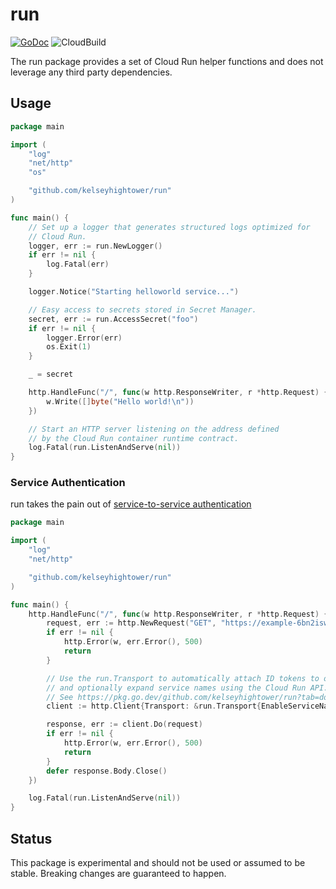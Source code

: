 # run

[![GoDoc](https://godoc.org/github.com/kelseyhightower/run?status.svg)](https://pkg.go.dev/github.com/kelseyhightower/run) ![CloudBuild](https://badger-6bn2iswfgq-ue.a.run.app/build/status?project=hightowerlabs&id=bb0129f8-02c4-490b-b37e-777215fdb7ca)

The run package provides a set of Cloud Run helper functions and does not leverage any third party dependencies.

## Usage

```Go
package main

import (
    "log"
    "net/http"
    "os"

    "github.com/kelseyhightower/run"
)

func main() {
    // Set up a logger that generates structured logs optimized for
    // Cloud Run.
    logger, err := run.NewLogger()
    if err != nil {
        log.Fatal(err)
    }

    logger.Notice("Starting helloworld service...")

    // Easy access to secrets stored in Secret Manager.
    secret, err := run.AccessSecret("foo")
    if err != nil {
        logger.Error(err)
        os.Exit(1)
    }

    _ = secret

    http.HandleFunc("/", func(w http.ResponseWriter, r *http.Request) {
        w.Write([]byte("Hello world!\n"))
    })

    // Start an HTTP server listening on the address defined
    // by the Cloud Run container runtime contract.
    log.Fatal(run.ListenAndServe(nil))
}
```

### Service Authentication

run takes the pain out of [service-to-service authentication](https://cloud.google.com/run/docs/authenticating/service-to-service)

```Go
package main

import (
    "log"
    "net/http"

    "github.com/kelseyhightower/run"
)

func main() {
    http.HandleFunc("/", func(w http.ResponseWriter, r *http.Request) {
        request, err := http.NewRequest("GET", "https://example-6bn2iswfgq-uw.a.run.app", nil)
        if err != nil {
            http.Error(w, err.Error(), 500)
            return
        }

        // Use the run.Transport to automatically attach ID tokens to outbound requests
        // and optionally expand service names using the Cloud Run API.
        // See https://pkg.go.dev/github.com/kelseyhightower/run?tab=doc#Transport
        client := http.Client{Transport: &run.Transport{EnableServiceNameResolution: false}}

        response, err := client.Do(request)
        if err != nil {
            http.Error(w, err.Error(), 500)
            return
        }
        defer response.Body.Close()
    })

    log.Fatal(run.ListenAndServe(nil))
}
```

## Status

This package is experimental and should not be used or assumed to be stable. Breaking changes are guaranteed to happen.
